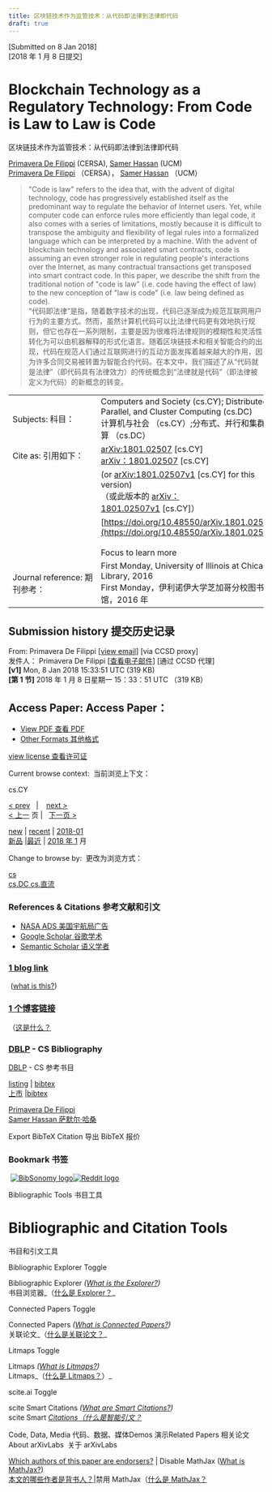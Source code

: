 ```yaml
---
title: 区块链技术作为监管技术：从代码即法律到法律即代码
draft: true
---
```

[Submitted on 8 Jan 2018]  
[2018 年 1 月 8 日提交]

# Blockchain Technology as a Regulatory Technology: From Code is Law to Law is Code  
区块链技术作为监管技术：从代码即法律到法律即代码

[Primavera De Filippi](https://arxiv.org/search/cs?searchtype=author&query=De+Filippi,+P) (CERSA), [Samer Hassan](https://arxiv.org/search/cs?searchtype=author&query=Hassan,+S) (UCM)  
[Primavera De Filippi](https://arxiv.org/search/cs?searchtype=author&query=De+Filippi,+P) （CERSA）， [Samer Hassan](https://arxiv.org/search/cs?searchtype=author&query=Hassan,+S) （UCM）

> "Code is law" refers to the idea that, with the advent of digital technology, code has progressively established itself as the predominant way to regulate the behavior of Internet users. Yet, while computer code can enforce rules more efficiently than legal code, it also comes with a series of limitations, mostly because it is difficult to transpose the ambiguity and flexibility of legal rules into a formalized language which can be interpreted by a machine. With the advent of blockchain technology and associated smart contracts, code is assuming an even stronger role in regulating people's interactions over the Internet, as many contractual transactions get transposed into smart contract code. In this paper, we describe the shift from the traditional notion of "code is law" (i.e. code having the effect of law) to the new conception of "law is code" (i.e. law being defined as code).  
> “代码即法律”是指，随着数字技术的出现，代码已逐渐成为规范互联网用户行为的主要方式。然而，虽然计算机代码可以比法律代码更有效地执行规则，但它也存在一系列限制，主要是因为很难将法律规则的模糊性和灵活性转化为可以由机器解释的形式化语言。随着区块链技术和相关智能合约的出现，代码在规范人们通过互联网进行的互动方面发挥着越来越大的作用，因为许多合同交易被转置为智能合约代码。在本文中，我们描述了从“代码就是法律”（即代码具有法律效力）的传统概念到“法律就是代码”（即法律被定义为代码）的新概念的转变。

|   |   |
|---|---|
|Subjects: 科目：|Computers and Society (cs.CY); Distributed, Parallel, and Cluster Computing (cs.DC)  <br>计算机与社会 （cs.CY）;分布式、并行和集群计算 （cs.DC）|
|Cite as: 引用如下：|[arXiv:1801.02507](https://arxiv.org/abs/1801.02507) [cs.CY]  <br>[arXiv：1801.02507](https://arxiv.org/abs/1801.02507) [cs.CY]|
||(or [arXiv:1801.02507v1](https://arxiv.org/abs/1801.02507v1) [cs.CY] for this version)  <br>（或此版本的 [arXiv：1801.02507v1](https://arxiv.org/abs/1801.02507v1) [cs.CY]）|
||[https://doi.org/10.48550/arXiv.1801.02507](https://doi.org/10.48550/arXiv.1801.02507)<br><br>Focus to learn more|
|Journal reference: 期刊参考：|First Monday, University of Illinois at Chicago Library, 2016  <br>First Monday，伊利诺伊大学芝加哥分校图书馆，2016 年|

## Submission history 提交历史记录

From: Primavera De Filippi [[view email](https://arxiv.org/show-email/04dd1662/1801.02507)] [via CCSD proxy]   
发件人： Primavera De Filippi [[查看电子邮件](https://arxiv.org/show-email/04dd1662/1801.02507)] [通过 CCSD 代理]  
**[v1]** Mon, 8 Jan 2018 15:33:51 UTC (319 KB)  
**[第 1 节]** 2018 年 1 月 8 日星期一 15：33：51 UTC （319 KB）  

## Access Paper: Access Paper：

- [View PDF 查看 PDF](https://arxiv.org/pdf/1801.02507)
- [Other Formats 其他格式](https://arxiv.org/format/1801.02507)

[view license 查看许可证](http://arxiv.org/licenses/nonexclusive-distrib/1.0/ "Rights to this article")

Current browse context:  当前浏览上下文：

cs.CY

[< prev](https://arxiv.org/prevnext?id=1801.02507&function=prev&context=cs.CY "previous in cs.CY (accesskey p)")   |    [next >](https://arxiv.org/prevnext?id=1801.02507&function=next&context=cs.CY "next in cs.CY (accesskey n)")  
[< 上一](https://arxiv.org/prevnext?id=1801.02507&function=prev&context=cs.CY "previous in cs.CY (accesskey p)") 页 |   [下一页 >](https://arxiv.org/prevnext?id=1801.02507&function=next&context=cs.CY "next in cs.CY (accesskey n)")  

[new](https://arxiv.org/list/cs.CY/new) | [recent](https://arxiv.org/list/cs.CY/recent) | [2018-01](https://arxiv.org/list/cs.CY/2018-01)  
[新品](https://arxiv.org/list/cs.CY/new) |[最近](https://arxiv.org/list/cs.CY/recent) | [2018 年 1](https://arxiv.org/list/cs.CY/2018-01) 月

Change to browse by:  更改为浏览方式：

[cs](https://arxiv.org/abs/1801.02507?context=cs)  
[cs.DC cs.直流](https://arxiv.org/abs/1801.02507?context=cs.DC)  

### References & Citations 参考文献和引文

- [NASA ADS 美国宇航局广告](https://ui.adsabs.harvard.edu/abs/arXiv:1801.02507)
- [Google Scholar 谷歌学术](https://scholar.google.com/scholar_lookup?arxiv_id=1801.02507)
- [Semantic Scholar 语义学者](https://api.semanticscholar.org/arXiv:1801.02507)

### [1 blog link](https://arxiv.org/tb/1801.02507)

 ([what is this?](https://info.arxiv.org/help/trackback.html))  

### [1 个博客链接](https://arxiv.org/tb/1801.02507)

（[这是什么？](https://info.arxiv.org/help/trackback.html)

### [DBLP](https://dblp.uni-trier.de/) - CS Bibliography  
[DBLP](https://dblp.uni-trier.de/) - CS 参考书目

[listing](https://dblp.uni-trier.de/db/journals/corr/corr1801.html#abs-1801-02507 "listing on DBLP") | [bibtex](https://dblp.uni-trier.de/rec/bibtex/journals/corr/abs-1801-02507 "DBLP bibtex record")  
[上市](https://dblp.uni-trier.de/db/journals/corr/corr1801.html#abs-1801-02507 "listing on DBLP") |[bibtex](https://dblp.uni-trier.de/rec/bibtex/journals/corr/abs-1801-02507 "DBLP bibtex record")

[Primavera De Filippi](https://dblp.uni-trier.de/search/author?author=Primavera%20De%20Filippi "DBLP author search")  
[Samer Hassan 萨默尔·哈桑](https://dblp.uni-trier.de/search/author?author=Samer%20Hassan "DBLP author search")

Export BibTeX Citation 导出 BibTeX 报价

### Bookmark 书签

 [![BibSonomy logo](https://arxiv.org/static/browse/0.3.4/images/icons/social/bibsonomy.png)](http://www.bibsonomy.org/BibtexHandler?requTask=upload&url=https://arxiv.org/abs/1801.02507&description=Blockchain%20Technology%20as%20a%20Regulatory%20Technology:%20From%20Code%20is%20Law%20to%20Law%20is%20Code "Bookmark on BibSonomy")[![Reddit logo](https://arxiv.org/static/browse/0.3.4/images/icons/social/reddit.png)](https://reddit.com/submit?url=https://arxiv.org/abs/1801.02507&title=Blockchain%20Technology%20as%20a%20Regulatory%20Technology:%20From%20Code%20is%20Law%20to%20Law%20is%20Code "Bookmark on Reddit")

Bibliographic Tools 书目工具

# Bibliographic and Citation Tools  
书目和引文工具

Bibliographic Explorer Toggle

Bibliographic Explorer _([What is the Explorer?](https://info.arxiv.org/labs/showcase.html#arxiv-bibliographic-explorer))_  
书目浏览器_（[什么是 Explorer？](https://info.arxiv.org/labs/showcase.html#arxiv-bibliographic-explorer)_

Connected Papers Toggle

Connected Papers _([What is Connected Papers?](https://www.connectedpapers.com/about))_  
关联论文_（[什么是关联论文？](https://www.connectedpapers.com/about)_

Litmaps Toggle

Litmaps _([What is Litmaps?](https://www.litmaps.co/))_  
Litmaps_（[什么是 Litmaps？](https://www.litmaps.co/)）_

scite.ai Toggle

scite Smart Citations _([What are Smart Citations?](https://www.scite.ai/))_  
scite Smart _[Citations（什么是智能引文？](https://www.scite.ai/)_

Code, Data, Media 代码、数据、媒体Demos 演示Related Papers 相关论文About arXivLabs  关于 arXivLabs

[Which authors of this paper are endorsers?](https://arxiv.org/auth/show-endorsers/1801.02507) | Disable MathJax ([What is MathJax?](https://info.arxiv.org/help/mathjax.html))  
[本文的哪些作者是背书人？](https://arxiv.org/auth/show-endorsers/1801.02507)|禁用 MathJax（[什么是 MathJax？](https://info.arxiv.org/help/mathjax.html)